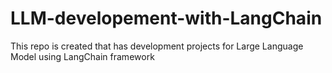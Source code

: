 # LLM-developement-with-LangChain
This repo is created that has development projects for Large Language Model using LangChain framework

